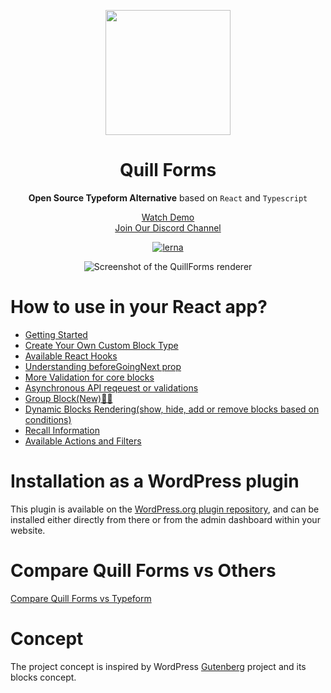 <p align="center">
  <img style="width:200px" src="https://quillforms.com/wp-content/uploads/2021/10/cropped-quillforms-png-loog-1.png" />
</p>
<h1 align="center">Quill Forms</h1>
<div align="center">

**Open Source Typeform Alternative**  based on `React` and `Typescript` 

[Watch Demo](https://quillforms.com/quillforms/my-first-form/) <br>
[Join Our Discord Channel](https://discord.gg/a5PDrzu8dE) 

[![lerna](https://img.shields.io/badge/maintained%20with-lerna-cc00ff.svg)](https://lerna.js.org)

![Screenshot of the QuillForms renderer](https://quillforms.com/wp-content/uploads/2021/10/frame_generic_light-3.png)
</div>

# How to use in your React app?

- [Getting Started](/react-docs/get-started.md)
- [Create Your Own Custom Block Type](/react-docs/create-your-own-custom-block-type.md)
- [Available React Hooks](/react-docs/available-react-hooks.md)
- [Understanding beforeGoingNext prop](/react-docs/beforeGoingNext.md)
- [More Validation for core blocks](/react-docs/core-blocks-validation.md)
- [Asynchronous API reqeuest or validations](/react-docs/async-requests.md)
- [Group Block(New)🚀🚀](/react-docs/group-block.md)
- [Dynamic Blocks Rendering(show, hide, add or remove blocks based on conditions)](/react-docs/conditional-blocks-rendering.md)
- [Recall Information](/react-docs/recall-information.md)
- [Available Actions and Filters](/react-docs/available-actions-and-filters.md)

# Installation as a WordPress plugin
This plugin is available on the [WordPress.org plugin repository](https://wordpress.org/plugins/quillforms), and can be installed either directly from there or from the admin dashboard within your website.

# Compare Quill Forms vs Others
[Compare Quill Forms vs Typeform](https://quillforms.com/typeform-alternative)


# Concept
The project concept is inspired by WordPress [Gutenberg](https://github.com/WordPress/gutenberg) project and its blocks concept.

